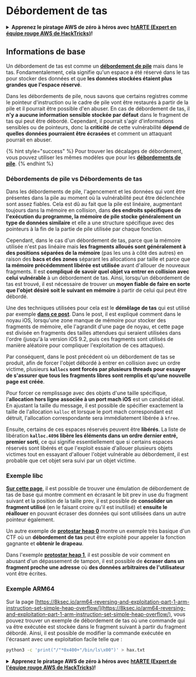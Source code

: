 # Débordement de tas

<details>

<summary><strong>Apprenez le piratage AWS de zéro à héros avec</strong> <a href="https://training.hacktricks.xyz/courses/arte"><strong>htARTE (Expert en équipe rouge AWS de HackTricks)</strong></a><strong>!</strong></summary>

Autres façons de soutenir HackTricks :

* Si vous souhaitez voir votre **entreprise annoncée dans HackTricks** ou **télécharger HackTricks en PDF**, consultez les [**PLANS D'ABONNEMENT**](https://github.com/sponsors/carlospolop) !
* Obtenez le [**swag officiel PEASS & HackTricks**](https://peass.creator-spring.com)
* Découvrez [**La famille PEASS**](https://opensea.io/collection/the-peass-family), notre collection exclusive de [**NFTs**](https://opensea.io/collection/the-peass-family)
* **Rejoignez le** 💬 [**groupe Discord**](https://discord.gg/hRep4RUj7f) ou le [**groupe Telegram**](https://t.me/peass) ou **suivez-nous** sur **Twitter** 🐦 [**@hacktricks\_live**](https://twitter.com/hacktricks\_live)**.**
* **Partagez vos astuces de piratage en soumettant des PR aux** [**HackTricks**](https://github.com/carlospolop/hacktricks) et [**HackTricks Cloud**](https://github.com/carlospolop/hacktricks-cloud) dépôts GitHub.

</details>

## Informations de base

Un débordement de tas est comme un [**débordement de pile**](../stack-overflow/) mais dans le tas. Fondamentalement, cela signifie qu'un espace a été réservé dans le tas pour stocker des données et que **les données stockées étaient plus grandes que l'espace réservé**.

Dans les débordements de pile, nous savons que certains registres comme le pointeur d'instruction ou le cadre de pile vont être restaurés à partir de la pile et il pourrait être possible d'en abuser. En cas de débordement de tas, il **n'y a aucune information sensible stockée par défaut** dans le fragment de tas qui peut être débordé. Cependant, il pourrait s'agir d'informations sensibles ou de pointeurs, donc la **criticité** de cette vulnérabilité **dépend** de **quelles données pourraient être écrasées** et comment un attaquant pourrait en abuser.

{% hint style="success" %}
Pour trouver les décalages de débordement, vous pouvez utiliser les mêmes modèles que pour les [**débordements de pile**](../stack-overflow/#finding-stack-overflows-offsets).
{% endhint %}

### Débordements de pile vs Débordements de tas

Dans les débordements de pile, l'agencement et les données qui vont être présentes dans la pile au moment où la vulnérabilité peut être déclenchée sont assez fiables. Cela est dû au fait que la pile est linéaire, augmentant toujours dans la mémoire en collision, dans **des endroits spécifiques de l'exécution du programme, la mémoire de pile stocke généralement un type de données similaire** et elle a une structure spécifique avec des pointeurs à la fin de la partie de pile utilisée par chaque fonction.

Cependant, dans le cas d'un débordement de tas, parce que la mémoire utilisée n'est pas linéaire mais **les fragments alloués sont généralement à des positions séparées de la mémoire** (pas les uns à côté des autres) en raison des **bacs et des zones** séparant les allocations par taille et parce que **la mémoire précédemment libérée est utilisée** avant d'allouer de nouveaux fragments. Il est **compliqué de savoir quel objet va entrer en collision avec celui vulnérable** à un débordement de tas. Ainsi, lorsqu'un débordement de tas est trouvé, il est nécessaire de trouver un **moyen fiable de faire en sorte que l'objet désiré soit le suivant en mémoire** à partir de celui qui peut être débordé.

Une des techniques utilisées pour cela est le **démêlage de tas** qui est utilisé par exemple [**dans ce post**](https://azeria-labs.com/grooming-the-ios-kernel-heap/). Dans le post, il est expliqué comment dans le noyau iOS, lorsqu'une zone manque de mémoire pour stocker des fragments de mémoire, elle l'agrandit d'une page de noyau, et cette page est divisée en fragments des tailles attendues qui seraient utilisées dans l'ordre (jusqu'à la version iOS 9.2, puis ces fragments sont utilisés de manière aléatoire pour compliquer l'exploitation de ces attaques).

Par conséquent, dans le post précédent où un débordement de tas se produit, afin de forcer l'objet débordé à entrer en collision avec un ordre victime, plusieurs **`kallocs` sont forcés par plusieurs threads pour essayer de s'assurer que tous les fragments libres sont remplis et qu'une nouvelle page est créée**.

Pour forcer ce remplissage avec des objets d'une taille spécifique, l'**allocation hors ligne associée à un port mach iOS** est un candidat idéal. En ajustant la taille du message, il est possible de spécifier exactement la taille de l'allocation `kalloc` et lorsque le port mach correspondant est détruit, l'allocation correspondante sera immédiatement libérée à `kfree`.

Ensuite, certains de ces espaces réservés peuvent être **libérés**. La liste de libération **`kalloc.4096` libère les éléments dans un ordre dernier entré, premier sorti**, ce qui signifie essentiellement que si certains espaces réservés sont libérés et que l'exploit essaie d'allouer plusieurs objets victimes tout en essayant d'allouer l'objet vulnérable au débordement, il est probable que cet objet sera suivi par un objet victime.

### Exemple libc

[**Sur cette page**](https://guyinatuxedo.github.io/27-edit\_free\_chunk/heap\_consolidation\_explanation/index.html), il est possible de trouver une émulation de débordement de tas de base qui montre comment en écrasant le bit prev in use du fragment suivant et la position de la taille prev, il est possible de **consolider un fragment utilisé** (en le faisant croire qu'il est inutilisé) et **ensuite le réallouer** en pouvant écraser des données qui sont utilisées dans un autre pointeur également.

Un autre exemple de [**protostar heap 0**](https://guyinatuxedo.github.io/24-heap\_overflow/protostar\_heap0/index.html) montre un exemple très basique d'un CTF où un **débordement de tas** peut être exploité pour appeler la fonction gagnante et **obtenir le drapeau**.

Dans l'exemple [**protostar heap 1**](https://guyinatuxedo.github.io/24-heap\_overflow/protostar\_heap1/index.html), il est possible de voir comment en abusant d'un dépassement de tampon, il est possible de **écraser dans un fragment proche une adresse** où **des données arbitraires de l'utilisateur** vont être écrites.

### Exemple ARM64

Sur la page [https://8ksec.io/arm64-reversing-and-exploitation-part-1-arm-instruction-set-simple-heap-overflow/](https://8ksec.io/arm64-reversing-and-exploitation-part-1-arm-instruction-set-simple-heap-overflow/), vous pouvez trouver un exemple de débordement de tas où une commande qui va être exécutée est stockée dans le fragment suivant à partir du fragment débordé. Ainsi, il est possible de modifier la commande exécutée en l'écrasant avec une exploitation facile telle que :
```bash
python3 -c 'print("/"*0x400+"/bin/ls\x00")' > hax.txt
```
<details>

<summary><strong>Apprenez le piratage AWS de zéro à héros avec</strong> <a href="https://training.hacktricks.xyz/courses/arte"><strong>htARTE (Expert de l'équipe rouge AWS de HackTricks)</strong></a><strong>!</strong></summary>

D'autres façons de soutenir HackTricks:

* Si vous souhaitez voir votre **entreprise annoncée dans HackTricks** ou **télécharger HackTricks en PDF**, consultez les [**PLANS D'ABONNEMENT**](https://github.com/sponsors/carlospolop)!
* Obtenez le [**swag officiel PEASS & HackTricks**](https://peass.creator-spring.com)
* Découvrez [**La famille PEASS**](https://opensea.io/collection/the-peass-family), notre collection exclusive de [**NFTs**](https://opensea.io/collection/the-peass-family)
* **Rejoignez le** 💬 [**groupe Discord**](https://discord.gg/hRep4RUj7f) ou le [**groupe Telegram**](https://t.me/peass) ou **suivez-nous** sur **Twitter** 🐦 [**@hacktricks\_live**](https://twitter.com/hacktricks\_live)**.**
* **Partagez vos astuces de piratage en soumettant des PR aux** [**HackTricks**](https://github.com/carlospolop/hacktricks) et [**HackTricks Cloud**](https://github.com/carlospolop/hacktricks-cloud) dépôts GitHub.

</details>
